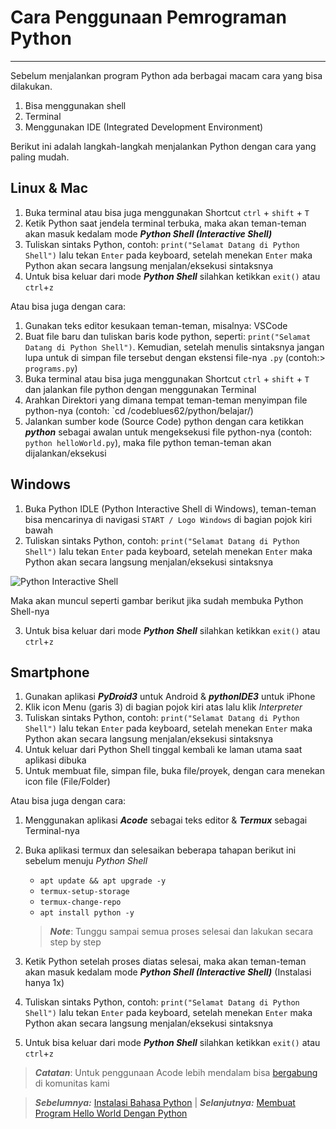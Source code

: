 # Cara Penggunaan Pemrograman Python

---

Sebelum menjalankan program Python ada berbagai macam cara yang bisa dilakukan.

1. Bisa menggunakan shell
2. Terminal
3. Menggunakan IDE (Integrated Development Environment)
   
Berikut ini adalah langkah-langkah menjalankan Python dengan cara yang paling mudah.

## Linux & Mac

1. Buka terminal atau bisa juga menggunakan Shortcut `ctrl` + `shift` + `T`
2. Ketik Python saat jendela terminal terbuka, maka akan teman-teman akan masuk kedalam mode _**Python Shell (Interactive Shell)**_
3. Tuliskan sintaks Python, contoh: `print("Selamat Datang di Python Shell")` lalu tekan `Enter` pada keyboard, setelah menekan `Enter` maka Python akan secara langsung menjalan/eksekusi sintaksnya
4. Untuk bisa keluar dari mode _**Python Shell**_ silahkan ketikkan `exit()` atau `ctrl`+`z`

Atau bisa juga dengan cara:

1. Gunakan teks editor kesukaan teman-teman, misalnya: VSCode
2. Buat file baru dan tuliskan baris kode python, seperti: `print("Selamat Datang di Python Shell")`. Kemudian, setelah menulis sintaksnya jangan lupa untuk di simpan file tersebut dengan ekstensi file-nya `.py` (contoh:> `programs.py`)
3. Buka terminal atau bisa juga menggunakan Shortcut `ctrl` + `shift` + `T` dan jalankan file python dengan menggunakan Terminal
4. Arahkan Direktori yang dimana tempat teman-teman menyimpan file python-nya (contoh: `cd /codeblues62/python/belajar/)
5. Jalankan sumber kode (Source Code) python dengan cara ketikkan _**python**_ sebagai awalan untuk mengeksekusi file python-nya (contoh: `python helloWorld.py`), maka file python teman-teman akan dijalankan/eksekusi

## Windows

1. Buka Python IDLE (Python Interactive Shell di Windows), teman-teman bisa mencarinya di navigasi `START / Logo Windows` di bagian pojok kiri bawah
2. Tuliskan sintaks Python, contoh: `print("Selamat Datang di Python Shell")` lalu tekan `Enter` pada keyboard, setelah menekan `Enter` maka Python akan secara langsung menjalan/eksekusi sintaksnya

![Python Interactive Shell](https://belajarpython.com/img/menjalankan-python-windows.png)

Maka akan muncul seperti gambar berikut jika sudah membuka Python Shell-nya

3. Untuk bisa keluar dari mode _**Python Shell**_ silahkan ketikkan `exit()` atau `ctrl`+`z`

## Smartphone

1. Gunakan aplikasi _**PyDroid3**_ untuk Android & _**pythonIDE3**_ untuk iPhone
2. Klik icon Menu (garis 3) di bagian pojok kiri atas lalu klik _Interpreter_
3. Tuliskan sintaks Python, contoh: `print("Selamat Datang di Python Shell")` lalu tekan `Enter` pada keyboard, setelah menekan `Enter` maka Python akan secara langsung menjalan/eksekusi sintaksnya
4. Untuk keluar dari Python Shell tinggal kembali ke laman utama saat aplikasi dibuka
5. Untuk membuat file, simpan file, buka file/proyek, dengan cara menekan icon file (File/Folder)

Atau bisa juga dengan cara:

1. Menggunakan aplikasi _**Acode**_ sebagai teks editor & _**Termux**_ sebagai Terminal-nya
2. Buka aplikasi termux dan selesaikan beberapa tahapan berikut ini sebelum menuju _Python Shell_
   
   - `apt update && apt upgrade -y`
   - `termux-setup-storage`
   - `termux-change-repo`
   - `apt install python -y`
   
   > _**Note**_: Tunggu sampai semua proses selesai dan lakukan secara step by step

3. Ketik Python setelah proses diatas selesai, maka akan teman-teman akan masuk kedalam mode _**Python Shell (Interactive Shell)**_ (Instalasi hanya 1x)
4. Tuliskan sintaks Python, contoh: `print("Selamat Datang di Python Shell")` lalu tekan `Enter` pada keyboard, setelah menekan `Enter` maka Python akan secara langsung menjalan/eksekusi sintaksnya
5. Untuk bisa keluar dari mode _**Python Shell**_ silahkan ketikkan `exit()` atau `ctrl`+`z`

> ***Catatan***: Untuk penggunaan Acode lebih mendalam bisa [bergabung](https://t.me/codeblues62) di komunitas kami

> _**Sebelumnya:**_ [Instalasi Bahasa Python](cara-penggunaan.md) | _**Selanjutnya:**_ [Membuat Program Hello World Dengan Python](hello-world.md)
